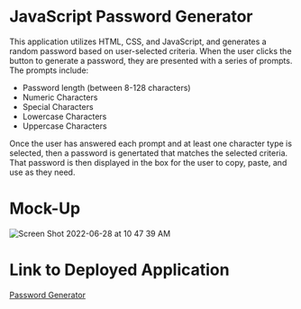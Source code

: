 # JavaScript Password Generator
This application utilizes HTML, CSS, and JavaScript, and generates a random password based on user-selected criteria. When the user clicks the button to generate a password, they are presented with a series of prompts. The prompts include:

* Password length (between 8-128 characters)
* Numeric Characters
* Special Characters
* Lowercase Characters
* Uppercase Characters

Once the user has answered each prompt and at least one character type is selected, then a password is genertated that matches the selected criteria. That password is then displayed in the box for the user to copy, paste, and use as they need.



# Mock-Up
![Screen Shot 2022-06-28 at 10 47 39 AM](https://user-images.githubusercontent.com/97844854/176209881-ee4b624a-8114-4f1f-b0d4-a745a978ebae.png)


# Link to Deployed Application

[Password Generator](https://kylieogg.github.io/password-generator/)


